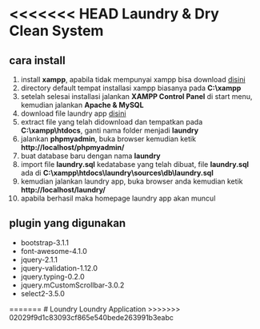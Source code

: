 <<<<<<< HEAD
Laundry & Dry Clean System
==========================
cara install
--------------------------
<ol>
	<li>install <b>xampp</b>, apabila tidak mempunyai xampp bisa download <a href="https://www.apachefriends.org/" target="_blank">disini</a></li>
	<li>directory default tempat installasi xampp biasanya pada <b>C:\xampp</b></li>
	<li>setelah selesai installasi jalankan <b>XAMPP Control Panel</b> di start menu, kemudian jalankan <b>Apache & MySQL</b></li>
	<li>download file laundry app <a href="https://github.com/dedetrisnandar/laundry" target="_blank">disini</a></li>
	<li>extract file yang telah didownload dan tempatkan pada <b>C:\xampp\htdocs</b>, ganti nama folder menjadi <b>laundry</b></li>
	<li>jalankan <b>phpmyadmin</b>, buka browser kemudian ketik <b>http://localhost/phpmyadmin/</b></li>
	<li>buat database baru dengan nama <b>laundry</b></li>
	<li>import file <b>laundry.sql</b> kedatabase yang telah dibuat, file <b>laundry.sql</b> ada di <b>C:\xampp\htdocs\laundry\sources\db\laundry.sql</b></li>
	<li>kemudian jalankan laundry app, buka browser anda kemudian ketik <b>http://localhost/laundry/</b></li>
	<li>apabila berhasil maka homepage laundry app akan muncul</li>
</ol>


plugin yang digunakan
--------------------------
<ul>
	<li>bootstrap-3.1.1</li>
	<li>font-awesome-4.1.0</li>
	<li>jquery-2.1.1</li>
	<li>jquery-validation-1.12.0</li>
	<li>jquery.typing-0.2.0</li>
	<li>jquery.mCustomScrollbar-3.0.2</li>
	<li>select2-3.5.0</li>
</ul>
=======
# Loundry
Loundry Application
>>>>>>> 02029f9d1c83093cf865e540bede263991b3eabc

